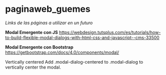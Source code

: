 # paginaweb_guemes

*Links de las páginas a utilizar en un futuro*

**Modal Emergente con JS**
https://webdesign.tutsplus.com/es/tutorials/how-to-build-flexible-modal-dialogs-with-html-css-and-javascript--cms-33500

**Modal Emergente con Bootstrap**
https://getbootstrap.com/docs/4.0/components/modal/

Vertically centered
Add .modal-dialog-centered to .modal-dialog to vertically center the modal.

